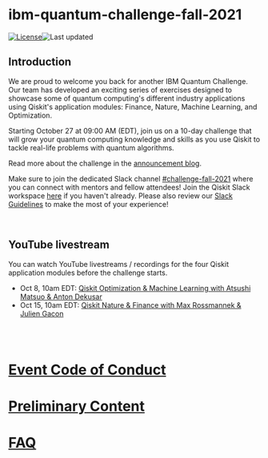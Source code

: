 # ibm-quantum-challenge-fall-2021

[![License](https://img.shields.io/github/license/qiskit-community/ibm-quantum-challenge-2021.svg)](https://opensource.org/licenses/Apache-2.0)<!--- long-description-skip-begin -->![Last updated](https://img.shields.io/github/last-commit/qiskit-community/ibm-quantum-challenge-fall-2021/main?label=Last%20updated&style=flat)

## Introduction

 We are proud to welcome you back for another IBM Quantum Challenge. Our team has developed an exciting series of exercises designed to showcase some of quantum computing's different industry applications using Qiskit's application modules: Finance, Nature, Machine Learning, and Optimization.

Starting October 27 at 09:00 AM (EDT), join us on a 10-day challenge that will grow your quantum computing knowledge and skills as you use Qiskit to tackle real-life problems with quantum algorithms.


Read more about the challenge in the [announcement blog](https://www.research.ibm.com/blog/fall-quantum-challenge-japan).




Make sure to join the dedicated Slack channel [#challenge-fall-2021]() where you can connect with mentors and fellow attendees! Join the Qiskit Slack workspace [here](https://ibm.co/joinqiskitslack) if you haven't already. Please also review our [Slack Guidelines](https://github.com/qiskit-community/ibm-quantum-challenge-fall-2021/blob/main/slack-details-and-guidelines.md) to make the most of your experience!

<br>

## YouTube livestream
You can watch YouTube livestreams / recordings for the  four Qiskit application modules before the challenge starts.

- Oct 8, 10am EDT: [Qiskit Optimization & Machine Learning with Atsushi Matsuo & Anton Dekusar](https://youtu.be/claoY57eVIc)
- Oct 15, 10am EDT: [Qiskit Nature & Finance with Max Rossmannek & Julien Gacon](https://youtu.be/UtMVoGXlz04)


<br><br>
# [Event Code of Conduct](https://github.com/qiskit-community/ibm-quantum-challenge-fall-2021/blob/main/code%20of%20conduct-for-participants.md)

# [Preliminary Content](https://github.com/qiskit-community/ibm-quantum-challenge-fall-2021/blob/main/preliminary_content.md)

# [FAQ](https://github.com/qiskit-community/ibm-quantum-challenge-fall-2021/blob/main/faq.md)
